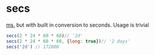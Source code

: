 # secs

[ms](https://github.com/zeit/ms), but with built in conversion to seconds. Usage is trivial

```js
secs(2 * 24 * 60 * 60)// '2d'
secs(2 * 24 * 60 * 60, {long: true})// '2 days'
secs('2d') // 172800
```

